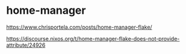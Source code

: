 # home-manager

https://www.chrisportela.com/posts/home-manager-flake/

https://discourse.nixos.org/t/home-manager-flake-does-not-provide-attribute/24926